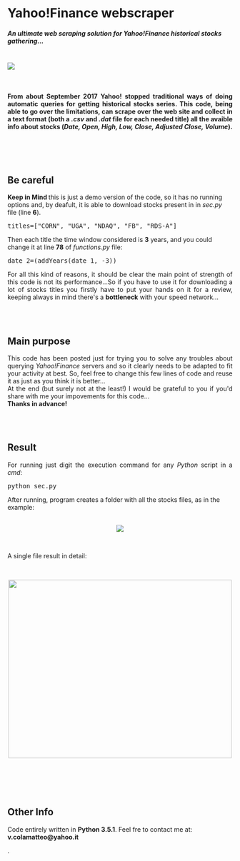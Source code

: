 # Yahoo!Finance webscraper


<h5>An ultimate web scraping solution for <i>Yahoo!Finance</i> historical stocks gathering...</h5>
<br>
<img src="http://vcolamatteo.altervista.org/wp-content/uploads/2018/07/yahoo_plus_python.png">


<br><p><h4 align="justify">From about September 2017 Yahoo! stopped traditional ways of doing automatic queries for getting historical stocks series.
This code, being able to go over the limitations, can scrape over the web site and collect in a text format (both a <i>.csv</i> and 
<i>.dat</i> file for each needed title) all the avaible info about stocks (<i>Date, Open, High, Low, Close, Adjusted Close, Volume</i>).</h4></p>
<br><br><br>
<b><h2>Be careful</h2> </b> 
<b>Keep in Mind </b>this is just a demo version of the code, so it has no running options and, by deafult, it is able to download
stocks present in in <i>sec.py</i> file (line <b>6</b>).
<pre>titles=["CORN", "UGA", "NDAQ", "FB", "RDS-A"]</pre> 
Then each title the time window considered is <b>3</b> years, and you could change it at line <b>78</b> of <i>functions.py</i> file:
<pre>
date_2=(addYears(date_1, -3))
</pre>
<p align="justify">For all this kind of reasons, it should be clear the main point of strength of this code is not its performance...So if you have to use it 
for downloading a lot of stocks titles you firstly have to put your hands on it for a review, keeping always in mind there's a <b>bottleneck</b> 
with your speed network...</p>

<br><br>
<b><h2>Main purpose</h2> </b> 
<p align="justify">This code has been posted just for trying you to solve any troubles about querying <i>Yahoo!Finance</i> servers and so it clearly needs to be 
adapted to fit your activity at best. So, feel free to change this few lines of code and reuse it as just as you think it is better...<br>
At the end (but surely not at the least!) I would be grateful to you if you'd share with me your impovements for this code...<br><b>Thanks in advance!</b></p>


<br><br>
<b><h2>Result</h2> </b> 

<p align="justify">
For running just digit the execution command for any <i>Python</i> script in a <i>cmd</i>:
  <pre>
python sec.py
</pre>

After running, program creates a folder with all the stocks files, as in the example:
<br><br>
<p align="center"><img src="http://vcolamatteo.altervista.org/wp-content/uploads/2018/07/cmd.png" ></p>
</p>
<br>
<p>A single file result in detail:</p>
 <br>
<p align="center"><img src="http://vcolamatteo.altervista.org/wp-content/uploads/2018/07/YahooFinance_scraped.png"  width="500" height="400"></p>
<br>

<br><br>
<b><h2>Other Info</h2> </b> 
<p>Code entirely written in <b>Python 3.5.1</b>. Feel fre to contact me at: <b>v.colamatteo@yahoo.it</b></p>.
